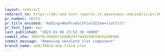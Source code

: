 ```yaml
---
layout: redirect
redirect_to: https://a8c-woo-test-reports.s3.amazonaws.com/public/pr/36315/api/index.html
pr_number: 36315
pr_title_encoded: "Adding+WooProductFieldItem+slotfill"
pr_test_type: api
last_published: "2023-01-06 23:52:39 +0000"
commit_sha: 30d1f8c38d4e73e8d62977d44559e54e5a3083b6
commit_message: "Removing obsolete slot component"
branch_name: add/36014-mvp-field-slot
---
```

